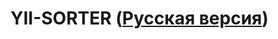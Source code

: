 YII-SORTER ([Русская версия](https://github.com/wartur/yii-sorter/blob/master/README.ru.md))
==========
